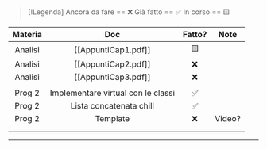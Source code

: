 
> [!Legenda]
> Ancora da fare == ❌ 
> Già fatto == ✅
> In corso == 🟨
> 

| Materia |                Doc                 | Fatto? |  Note  |
| :-----: | :--------------------------------: | :----: | :----: |
| Analisi |        [[AppuntiCap1.pdf]]         |   🟨   |        |
| Analisi |        [[AppuntiCap2.pdf]]         |   ❌    |        |
| Analisi |        [[AppuntiCap3.pdf]]         |   ❌    |        |
|         |                                    |        |        |
| Prog 2  | Implementare virtual con le classi |   ✅    |        |
| Prog 2  |      Lista concatenata chill       |   ✅    |        |
| Prog 2  |              Template              |   ❌    | Video? |
|         |                                    |        |        |
|         |                                    |        |        |


---

